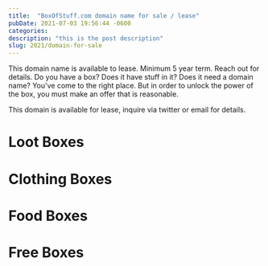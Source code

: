 ```yaml
---
title:  "BoxOfStuff.com domain name for sale / lease"
pubDate: 2021-07-03 19:56:44 -0600
categories: 
description: "this is the post description"
slug: 2021/domain-for-sale
---
```

This domain name is available to lease. Minimum 5 year term. Reach out for details. Do you have a box? Does it have stuff in it? Does it need a domain name? You've come to the right place. But in order to unlock the power of the box, you must make an offer that is reasonable.

This domain is available for lease, inquire via twitter or email for details.

# Loot Boxes

# Clothing Boxes

# Food Boxes

# Free Boxes